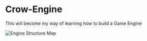 # Crow-Engine
This will become my way of learning how to build a Game Engine


![Engine Structure Map](Resources/CORE.png.png)